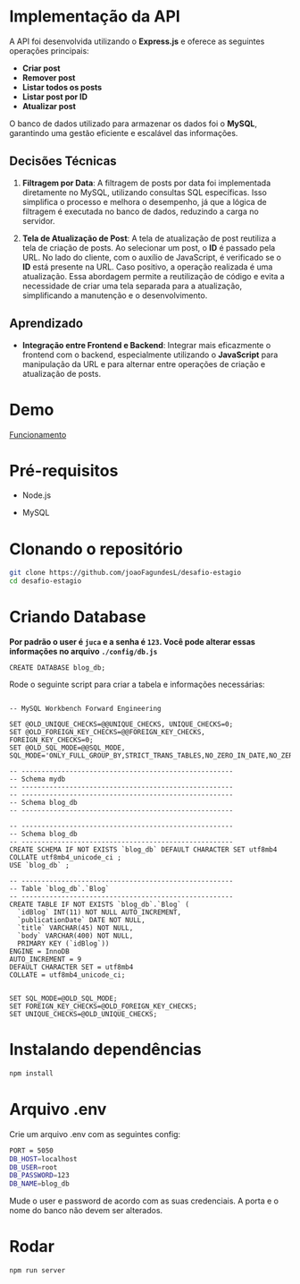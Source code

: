 # Implementação da API

A API foi desenvolvida utilizando o **Express.js** e oferece as seguintes operações principais:

- **Criar post**
- **Remover post**
- **Listar todos os posts**
- **Listar post por ID**
- **Atualizar post**

O banco de dados utilizado para armazenar os dados foi o **MySQL**, garantindo uma gestão eficiente e escalável das informações.

## Decisões Técnicas

1. **Filtragem por Data**: A filtragem de posts por data foi implementada diretamente no MySQL, utilizando consultas SQL específicas. Isso simplifica o processo e melhora o desempenho, já que a lógica de filtragem é executada no banco de dados, reduzindo a carga no servidor.

2. **Tela de Atualização de Post**: A tela de atualização de post reutiliza a tela de criação de posts. Ao selecionar um post, o **ID** é passado pela URL. No lado do cliente, com o auxílio de JavaScript, é verificado se o **ID** está presente na URL. Caso positivo, a operação realizada é uma atualização. Essa abordagem permite a reutilização de código e evita a necessidade de criar uma tela separada para a atualização, simplificando a manutenção e o desenvolvimento.

## Aprendizado

- **Integração entre Frontend e Backend**: Integrar mais eficazmente o frontend com o backend, especialmente utilizando o **JavaScript** para manipulação da URL e para alternar entre operações de criação e atualização de posts.

# Demo

[Funcionamento](./demo.mkv)

# Pré-requisitos

- Node.js

- MySQL

# Clonando o repositório

```bash
git clone https://github.com/joaoFagundesL/desafio-estagio
cd desafio-estagio
```

# Criando Database

**Por padrão o user é `juca` e a senha é `123`. Você pode alterar essas informações
no arquivo `./config/db.js`**

```mysql
CREATE DATABASE blog_db;
```

Rode o seguinte script para criar a tabela e informações necessárias:

```mysql

-- MySQL Workbench Forward Engineering

SET @OLD_UNIQUE_CHECKS=@@UNIQUE_CHECKS, UNIQUE_CHECKS=0;
SET @OLD_FOREIGN_KEY_CHECKS=@@FOREIGN_KEY_CHECKS, FOREIGN_KEY_CHECKS=0;
SET @OLD_SQL_MODE=@@SQL_MODE, SQL_MODE='ONLY_FULL_GROUP_BY,STRICT_TRANS_TABLES,NO_ZERO_IN_DATE,NO_ZERO_DATE,ERROR_FOR_DIVISION_BY_ZERO,NO_ENGINE_SUBSTITUTION';

-- -----------------------------------------------------
-- Schema mydb
-- -----------------------------------------------------
-- -----------------------------------------------------
-- Schema blog_db
-- -----------------------------------------------------

-- -----------------------------------------------------
-- Schema blog_db
-- -----------------------------------------------------
CREATE SCHEMA IF NOT EXISTS `blog_db` DEFAULT CHARACTER SET utf8mb4 COLLATE utf8mb4_unicode_ci ;
USE `blog_db` ;

-- -----------------------------------------------------
-- Table `blog_db`.`Blog`
-- -----------------------------------------------------
CREATE TABLE IF NOT EXISTS `blog_db`.`Blog` (
  `idBlog` INT(11) NOT NULL AUTO_INCREMENT,
  `publicationDate` DATE NOT NULL,
  `title` VARCHAR(45) NOT NULL,
  `body` VARCHAR(400) NOT NULL,
  PRIMARY KEY (`idBlog`))
ENGINE = InnoDB
AUTO_INCREMENT = 9
DEFAULT CHARACTER SET = utf8mb4
COLLATE = utf8mb4_unicode_ci;


SET SQL_MODE=@OLD_SQL_MODE;
SET FOREIGN_KEY_CHECKS=@OLD_FOREIGN_KEY_CHECKS;
SET UNIQUE_CHECKS=@OLD_UNIQUE_CHECKS;
```

# Instalando dependências

```bash
npm install
```

# Arquivo .env

Crie um arquivo .env com as seguintes config:

```bash
PORT = 5050
DB_HOST=localhost
DB_USER=root
DB_PASSWORD=123
DB_NAME=blog_db
```

Mude o user e password de acordo com as suas credenciais. A porta e o nome do banco
não devem ser alterados.

# Rodar

```bash
npm run server
```
